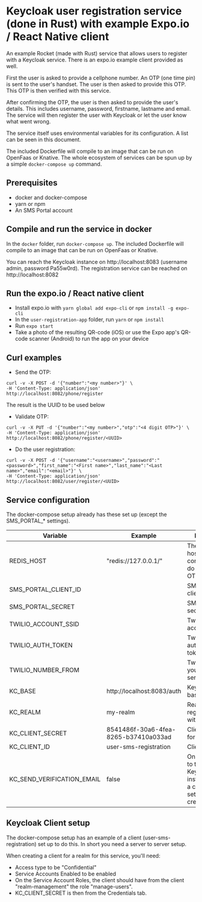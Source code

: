 # Keycloak user registration service (done in Rust) with example Expo.io / React Native client

An example Rocket (made with Rust) service that allows users to register with 
a Keycloak service. There is an expo.io example client provided as well.

First the user is asked to provide a cellphone number. An OTP (one time pin) is sent to the 
user's handset. The user is then asked to provide this OTP. This OTP is then verified with
 this service. 
 
 After confirming the OTP, the user is then asked to provide the user's details. This includes
 username, password, firstname, lastname and email. The service will then register the
 user with Keycloak or let the user know what went wrong. 

The service itself uses environmental variables for its configuration. A list can be seen in this document.

The included Dockerfile will compile to an image that can be run on OpenFaas or Knative. The whole
ecosystem of services can be spun up by a simple `docker-compose up` command.

## Prerequisites
* docker and docker-compose
* yarn or npm
* An SMS Portal account

## Compile and run the service in docker
In the `docker` folder, run `docker-compose up`. The included Dockerfile will compile to
an image that can be run on OpenFaas or Knative.

You can reach the Keycloak instance on http://localhost:8083 (username admin, password Pa55w0rd).
The registration service can be reached on http://localhost:8082

## Run the expo.io / React native client
* Install expo.io with `yarn global add expo-cli` or `npm install -g expo-cli`
* In the `user-registration-app` folder, run `yarn` or `npm install`
* Run `expo start`
* Take a photo of the resulting QR-code (iOS) or use the Expo app's QR-code scanner (Android) to run
the app on your device


## Curl examples
* Send the OTP:
```shell script
curl -v -X POST -d '{"number":"<my number>"}' \
-H 'Content-Type: application/json' http://localhost:8082/phone/register
```
The result is the UUID to be used below

* Validate OTP:
```shell script
curl -v -X PUT -d '{"number":"<my number>","otp":"<4 digit OTP>"}' \
-H 'Content-Type: application/json' http://localhost:8082/phone/register/<UUID> 
```

* Do the user registration:
```shell script
curl -v -X POST -d '{"username":"<username>","password":"<password>","first_name":"<First name>","last_name":"<Last name>","email":"<email>"}' \
-H 'Content-Type: application/json' http://localhost:8082/user/register/<UUID>
```

## Service configuration
The docker-compose setup already has these set up (except the SMS_PORTAL_* settings).

| Variable                   | Example                              | Meaning |
| -------------------------- | ------------------------------------ | ----- |
| REDIS_HOST                 | "redis://127.0.0.1/"                 | The Redis host to connect to to do the TTL OTP with |
| SMS_PORTAL_CLIENT_ID       |                                      | SMS portal client ID |
| SMS_PORTAL_SECRET          |                                      | SMS portal secret    |
| TWILIO_ACCOUNT_SSID        |                                      | Twilio account SSID |
| TWILIO_AUTH_TOKEN          |                                      | Twilio authentication token |
| TWILIO_NUMBER_FROM         |                                      | Twilio number you're sending from |
| KC_BASE                    | http://localhost:8083/auth           | Keycloak base URL    |
| KC_REALM                   | my-realm                             | Realm to register user with |
| KC_CLIENT_SECRET           | 8541486f-30a6-4fea-8265-b37410a033ad | Client secret for realm |
| KC_CLIENT_ID               | user-sms-registration                | Client ID |
| KC_SEND_VERIFICATION_EMAIL | false                                | Only set this to true if your Keycloak instance has a correctly set up e-mail credentials |

## Keycloak Client setup
The docker-compose setup has an example of a client (user-sms-registration) set up to do this. In short you
need a server to server setup.

When creating a client for a realm for this service, you'll need:
* Access type to be "Confidential"
* Service Accounts Enabled to be enabled
* On the Service Account Roles, the client should have from the client "realm-management" the role "manage-users".
* KC_CLIENT_SECRET is then from the Credentials tab.


